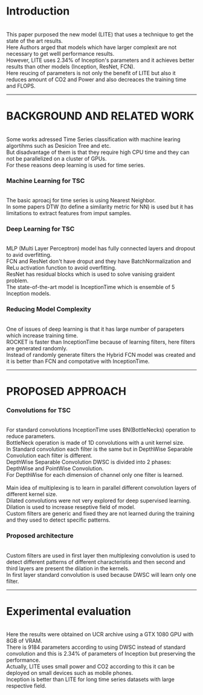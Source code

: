 # Introduction
<br/>This paper purposed the new model (LITE) that uses a technique to get the state of the art results.
<br/>Here Authors arged that models which have larger complexit are not necessary to get welll performance results.
<br/>However, LITE uses 2.34% of Inception's parameters and it achieves better results than other models (Inception, ResNet, FCN).
<br/>Here reucing of parameters is not only the benefit of LITE but also it reduces amount of CO2 and Power and also decreaces the training time and FLOPS.

------

# BACKGROUND AND RELATED WORK
<br/>Some works adressed Time Series classification with machine learing algortihms such as Desicion Tree and etc. 
<br/>But disadvantage of them is that they require high CPU time and they can not be parallelized on a cluster of GPUs.
<br/>For these reasons deep learning is used for time series.

### Machine Learning for TSC
<br/>The basic aproacj for time series is using Nearest Neighbor. 
<br/>In some papers DTW (to define a similarity metric for NN) is used but it has limitations to extract features from imput samples.

### Deep Learning for TSC
<br/> MLP (Multi Layer Perceptron) model has fully connected layers and dropout to avid overfitting.
<br/> FCN and ResNet don't have droput and they have BatchNormalization and ReLu activation function to avoid overfitting.
<br/> ResNet has residual blocks which is used to solve vanising graident problem.
<br/> The state-of-the-art model is InceptionTime which is ensemble of 5 Inception models.

### Reducing Model Complexity
<br/> One of issues of deep learning is that it has large number of parapeters which increase training time.
<br/> ROCKET is faster than InceptionTime because of learning filters, here filters are generated randomly.
<br/> Instead of randomly generate filters the Hybrid FCN model was created and it is better than FCN and compotative with InceptionTime.

------

# PROPOSED APPROACH
### Convolutions for TSC
<br/>For standard convolutions InceptionTime uses BN(BottleNecks) operation to reduce parameters.
<br/>BottleNeck operation is made of 1D convolutions with a unit kernel size.
<br/>In Standard convolution each filter is the same but in DepthWise Separable Convolution each filter is different.
<br/>DepthWise Separable Convolution DWSC is divided into 2 phases: DepthWise and PointWise Convolution.
<br/>For DepthWise for each dimension of channel only one filter is learned. 
<br/>
<br/>Main idea of multiplexing is to learn in parallel different convolution layers of different kernel size.
<br/>Dilated convolutions were not very explored for deep supervised learning. Dilation is used to increase reseptive field of model.
<br/>Custom filters are generic and fixed they are not learned during the training and they used to detect specific patterns.

### Proposed architecture
<br/>Custom filters are used in first layer then multiplexing convolution is used to detect different patterns of different characteristis and then second and third layers are present the dilation in the kernels.
<br/> In first layer standard convolution is used because DWSC will learn only one filter.

------

# Experimental evaluation
<br/> Here the results were obtained on UCR archive using a GTX 1080 GPU with 8GB of VRAM.
<br> There is 9184 parameters according to using DWSC instead of standard convolution and this is 2.34% of parameters of Inception but preserving the performance.
<br/> Actually, LITE uses small power and CO2 according to this it can be deployed on small devices such as mobile phones.
<br/> Inception is better than LITE for long time series datasets with large respective field.

